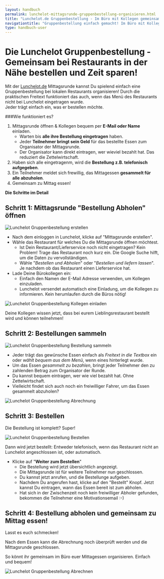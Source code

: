 ```yaml
---
layout: handbuch
permalink: lunchelot-mittagsrunde-gruppenbestellung-organisieren.html
title: "Lunchelot.de Gruppenbestellung - Im Büro mit Kollegen gemeinsam bestellen. "
navigationtitle: "Gruppenbestellung einfach gemacht! Im Büro mit Kollegen gemeinsam bestellen."
type: handbuch-user
---
```


# Die Lunchelot Gruppenbestellung - Gemeinsam bei Restaurants in der Nähe bestellen und Zeit sparen!

<p class="message">
Mit der <a href="https://lunchelot.de">Lunchelot.de</a> Mittagsrunde kannst Du spielend einfach eine Gruppenbestellung bei lokalen Restaurants organisieren!
Durch die <bold>praktischen Freitext</bold> funktioniert das auch, wenn das Menü des Restaurants nicht bei
Lunchelot eingetragen wurde.
<br />
Jeder trägt einfach ein, was er bestellen möchte.
</p>

###Wie funktioniert es?

1. Mittagsrunde öffnen & Kollegen bequem per **E-Mail oder Name** einladen.
    * Warten bis **alle ihre Bestellung eingetragen** haben.
    * Jeder **Teilnehmer bringt sein Geld** für das bestellte Essen zum Organisator der Mittagsrunde.
    * Der Organisator kann direkt eintragen, wer wieviel bezahlt hat. Das reduziert die Zettelwirtschaft.
1. Haben sich alle eingetragenm, wird die **Bestellung z.B. telefonisch aufgegeben**.
1. Ein Teilnehmer meldet sich frewillig, das Mittagessen **gesammelt für alle abzuholen**.
1. Gemeinsam zu Mittag essen!


**Die Schritte im Detail**

## Schritt 1: Mittagsrunde "Bestellung Abholen" öffnen

<img src="{{site.baseurl}}handbuch/user/img/03/1-mittagsrunde-gruppenbestellung-erstellen-1.png" alt="Lunchelot Gruppenbestellung erstellen" />

* Nach dem einloggen in Lunchelot, klicke auf "Mittagsrunde erstellen".
* Wähle das Restaurant für welches Du die Mittagsrunde öffnen möchtest.
    * Ist Dein Restaurant/Lieferservice noch nicht eingetragen? Kein Problem! Trage das Restaurant noch kurz ein. Die Google Suche hilft, um die Daten zu vervollständigen.
    * Wähle "*Bestellen und Abholen*" oder "*Bestellen und liefern lassen*". Je nachdem ob das Restaurant einen Lieferservice hat.
* Lade Deine Bürokollegen ein:
    * Einfach den Namen der E-Mail Adresse verwenden, um Kollegen einzuladen.
    * Lunchelot versendet automatisch eine Einladung, um die Kollegen zu informieren. Kein herumlaufen durch die Büros nötig!

<img src="{{site.baseurl}}handbuch/user/img/03/2-mittagsrunde-gruppenbestellung-erstellen-2.png" alt="Lunchelot Gruppenbestellung Kollegen einladen" />

Deine Kollegen wissen jetzt, dass bei eurem Lieblingsrestaurant bestellt wird und können teilnehmen!

## Schritt 2: Bestellungen sammeln

<img src="{{site.baseurl}}handbuch/user/img/03/2-mittagsrunde-gruppenbestellung-bestellung-sammeln-1.png" alt="Lunchelot Gruppenbestellung Bestellung sammeln" />

* Jeder trägt das gewünsche Essen einfach als *Freitext in die Textbox* ein oder *wählt bequem aus dem Menü*, wenn eines hinterlegt wurde.
* Um das Essen *gesammelt zu bezahlen*, bringt jeder Teilnehmer den zu zahlenden Betrag zum Organisator der Runde.
* Du kannst bequem eintragen, wer wie viel bezahlt hat. Ohne Zettelwirtschaft.
* Vielleicht findet sich auch noch ein freiwilliger Fahrer, um das Essen gesammelt abzuholen?

<img src="{{site.baseurl}}handbuch/user/img/03/2-mittagsrunde-gruppenbestellung-sammeln-abrechnung.png" alt="Lunchelot Gruppenbestellung Abrechnung" />

## Schritt 3: Bestellen

Die Bestellung ist komplett? Super!

<img src="{{site.baseurl}}handbuch/user/img/03/2-mittagsrunde-gruppenbestellung-abholzeit.png" alt="Lunchelot Gruppenbestellung Bestellen" />

Dann wird jetzt bestellt: Entweder telefonisch, wenn das Restaurant nicht an Lunchelot angeschlossen ist, oder
automatisch.

* Klicke auf "**Weiter zum Bestellen**"
    * Die Bestellung wird jetzt übersichtlich angezeigt.
    * Die Mittagsrunde ist für weitere Teilnehmer nun geschlossen.
    * Du kannst jetzt anrufen, und die Bestellunge aufgeben.
    * Nachdem Du angerufen hast, klicke auf den "Bestellt" Knopf. Jetzt kannst Du eintragen, wann das Essen bereit ist zum abholen.
    * Hat sich in der Zwischenzeit noch kein freiwilliger Abholer gefunden, bekommen die Teilnehmer eine Motivationsemail :-)

## Schritt 4: Bestellung abholen und gemeinsam zu Mittag essen!

Lasst es euch schmecken!

Nach dem Essen kann die Abrechnung noch überprüft werden und die Mittagsrunde geschlossen.

<p class="message">
So könnt ihr gemeinsam im Büro euer Mittagessen organisieren. Einfach und bequem!
</p>

<img src="{{site.baseurl}}handbuch/user/img/03/2-mittagsrunde-gruppenbestellung-abrechnen.png" alt="Lunchelot Gruppenbestellung Abrechnen" />





